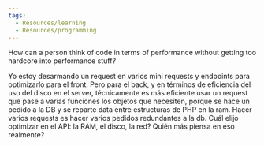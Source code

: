 ```yaml
---
tags:
  - Resources/learning
  - Resources/programming
---
```



How can a person think of code in terms of performance without getting too hardcore into performance stuff?

Yo estoy desarmando un request en varios mini requests y endpoints para optimizarlo para el front.
Pero para el back, y en términos de eficiencia del uso del disco en el server, técnicamente es más eficiente usar un request que pase a varias funciones los objetos que necesiten, porque se hace un pedido a la DB y se reparte data entre estructuras de PHP en la ram. 
Hacer varios requests es hacer varios pedidos redundantes a la db. Cuál elijo optimizar en el API: la RAM, el disco, la red? Quién más piensa en eso realmente?